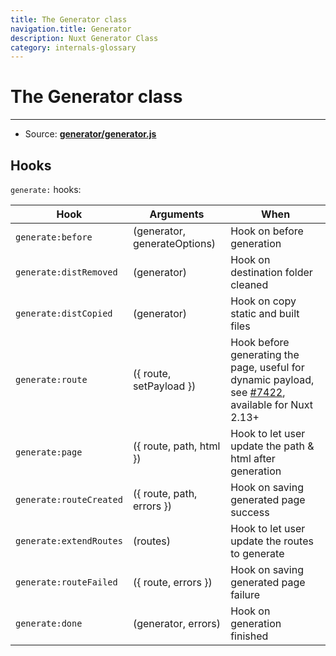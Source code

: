 ```yaml
---
title: The Generator class
navigation.title: Generator
description: Nuxt Generator Class
category: internals-glossary
---
```

# The Generator class

---

- Source: **[generator/generator.js](https://github.com/nuxt/nuxt.js/blob/dev/packages/generator/src/generator.js)**

## Hooks

`generate:` hooks:

| Hook                    | Arguments                    | When                                                                                                                                          |
| ----------------------- | ---------------------------- | --------------------------------------------------------------------------------------------------------------------------------------------- |
| `generate:before`       | (generator, generateOptions) | Hook on before generation                                                                                                                     |
| `generate:distRemoved`  | (generator)                  | Hook on destination folder cleaned                                                                                                            |
| `generate:distCopied`   | (generator)                  | Hook on copy static and built files                                                                                                           |
| `generate:route`        | ({ route, setPayload })      | Hook before generating the page, useful for dynamic payload, see [#7422](https://github.com/nuxt/nuxt.js/pull/7422), available for Nuxt 2.13+ |
| `generate:page`         | ({ route, path, html })      | Hook to let user update the path & html after generation                                                                                      |
| `generate:routeCreated` | ({ route, path, errors })    | Hook on saving generated page success                                                                                                         |
| `generate:extendRoutes` | (routes)                     | Hook to let user update the routes to generate                                                                                                |
| `generate:routeFailed`  | ({ route, errors })          | Hook on saving generated page failure                                                                                                         |
| `generate:done`         | (generator, errors)          | Hook on generation finished                                                                                                                   |
